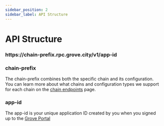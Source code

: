 ```yaml
---
sidebar_position: 2
sidebar_label: API Structure
---
```


# API Structure

### https://**chain-prefix**.rpc.grove.city/v1/**app-id**

### **chain-prefix**

The chain-prefix combines both the specific chain and its configuration. You can learn more about what chains and configuration types we support for each chain on the [chain endpoints](/grove-api/getting-started/chain-endpoints) page.

### app-id

The app-id is your unique application ID created by you when you signed up to the [Grove Portal](https://portal.grove.city)
